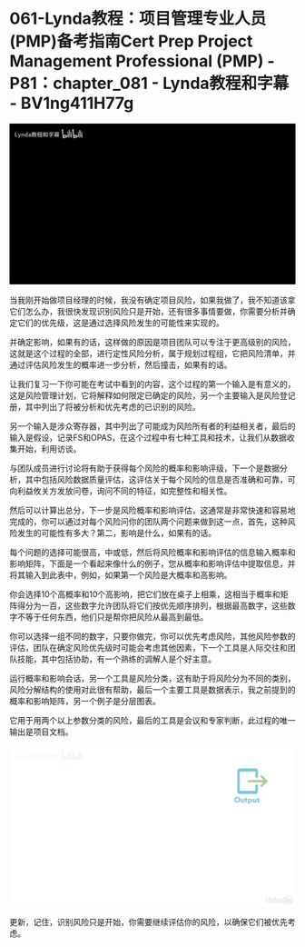 # 061-Lynda教程：项目管理专业人员(PMP)备考指南Cert Prep Project Management Professional (PMP) - P81：chapter_081 - Lynda教程和字幕 - BV1ng411H77g

![](img/e5fe6358f0b5352524888d5a73cbfc13_0.png)

当我刚开始做项目经理的时候，我没有确定项目风险，如果我做了，我不知道该拿它们怎么办，我很快发现识别风险只是开始，还有很多事情要做，你需要分析并确定它们的优先级，这是通过选择风险发生的可能性来实现的。

并确定影响，如果有的话，这样做的原因是项目团队可以专注于更高级别的风险，这就是这个过程的全部，进行定性风险分析，属于规划过程组，它把风险清单，并通过评估风险发生的概率进一步分析，然后撞击，如果有的话。

让我们复习一下你可能在考试中看到的内容，这个过程的第一个输入是有意义的，这是风险管理计划，它将解释如何限定已确定的风险，另一个主要输入是风险登记册，其中列出了将被分析和优先考虑的已识别的风险。

另一个输入是涉众寄存器，其中列出了可能成为风险所有者的利益相关者，最后的输入是假设，记录FS和OPAS，在这个过程中有七种工具和技术，让我们从数据收集开始，利用访谈。

与团队成员进行讨论将有助于获得每个风险的概率和影响评级，下一个是数据分析，其中包括风险数据质量评估，这评估关于每个风险的信息是否准确和可靠，可向利益攸关方发放问卷，询问不同的特征，如完整性和相关性。

然后可以计算出总分，下一步是风险概率和影响评估，这通常是非常快速和容易地完成的，你可以通过对每个风险问你的团队两个问题来做到这一点，首先，这种风险发生的可能性有多大？第二，影响是什么，如果有的话。

每个问题的选择可能很高，中或低，然后将风险概率和影响评估的信息输入概率和影响矩阵，下面是一个看起来像什么的例子，您从概率和影响评估中提取信息，并将其输入到此表中，例如，如果第一个风险是大概率和高影响。

你会选择10个高概率和10个高影响，把它们放在桌子上相乘，这相当于概率和矩阵得分为一百，这些数字允许团队将它们按优先顺序排列，根据最高数字，这些数字不等于任何东西，他们只是帮你把风险从最高到最低。

你可以选择一组不同的数字，只要你做完，你可以优先考虑风险，其他风险参数的评估，团队在确定风险优先级时可能会考虑其他因素，下一个工具是人际交往和团队技能，其中包括协助，有一个熟练的调解人是个好主意。

运行概率和影响会话，另一个工具是风险分类，这有助于将风险分为不同的类别，风险分解结构的使用对此很有帮助，最后一个主要工具是数据表示，我之前提到的概率和影响矩阵，另一个例子是分层图表。

它用于用两个以上参数分类的风险，最后的工具是会议和专家判断，此过程的唯一输出是项目文档。

![](img/e5fe6358f0b5352524888d5a73cbfc13_2.png)

更新，记住，识别风险只是开始，你需要继续评估你的风险，以确保它们被优先考虑。